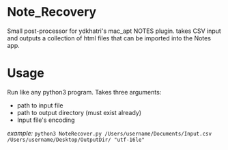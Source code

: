 # Note_Recovery
Small post-processor for ydkhatri's mac_apt NOTES plugin. takes CSV input and outputs a collection of html files that can be imported into the Notes app.

# Usage
Run like any python3 program. Takes three arguments:
- path to input file
- path to output directory (must exist already)
- Input file's encoding

*example:* `python3 NoteRecover.py /Users/username/Documents/Input.csv /Users/username/Desktop/OutputDir/ "utf-16le"`
